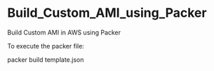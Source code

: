 # Build_Custom_AMI_using_Packer
Build Custom AMI in AWS using Packer

To execute the packer file:

packer build template.json
